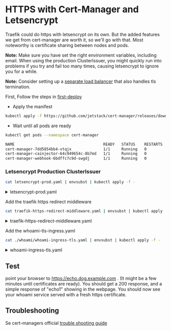 # HTTPS with Cert-Manager and Letsencrypt

Traefik could do https with letsencrypt on its own. But the added features we get from cert-manager are worth it, so we'll go with that. Most noteworthy is certificate sharing between nodes and pods.

**Note:** Make sure you have set the right environment variables, including email. When using the production ClusterIssuer, you might quickly run into problems if you try and fail too many times, causing letsencrypt to ignore you for a while.

**Note:** Consider setting up a [separate load balancer](external-load-balancer.md) that also handles tls termination.

First, Follow the steps in [first-deploy](first-deploy.md)

- Apply the manifest

```bash
kubectl apply -f https://github.com/jetstack/cert-manager/releases/download/v1.8.0/cert-manager.yaml
```

- Wait until all pods are ready

```bash
kubectl get pods --namespace cert-manager
```

```bash
NAME                                       READY   STATUS    RESTARTS   AGE
cert-manager-7dd5854bb4-vtqjx              1/1     Running   0          42s
cert-manager-cainjector-64c949654c-8b7md   1/1     Running   0          42s
cert-manager-webhook-6bdffc7c9d-swgdj      1/1     Running   0          42s
```

### Letsencrypt Production ClusterIssuer

```bash
cat letsencrypt-prod.yaml | envsubst | kubectl apply -f -
```

<details>
<summary>letsencrypt-prod.yaml</summary>
```
--8<-- "./manifests/letsencrypt-prod.yaml"
```
</details>

Add the traefik https redirect middleware

```bash
cat traefik-https-redirect-middleware.yaml | envsubst | kubectl apply -f -
```

<details>
<summary>traefik-https-redirect-middleware.yaml</summary>
```
--8<-- "./manifests/traefik-https-redirect-middleware.yaml"
```
</details>

Add the whoami-tls-ingress.yaml

```bash
cat ./whoami/whoami-ingress-tls.yaml | envsubst | kubectl apply -f -
```

<details>
<summary>whoami-ingress-tls.yaml  </summary>
```
--8<-- "./manifests/whoami/whoami-ingress-tls.yaml"
```
</details>

## Test

point your browser to <a href="https://echo.dog.example.com" target="_blank">https://echo.dog.example.com</a> . (It might be a few minutes until certificates are ready). You should get a 200 response, and a simple response of "echo1" showing in the webpage. You should now see your whoami service served with a fresh https certificate.

## Troubleshooting

Se cert-managers official <a href="https://cert-manager.io/docs/faq/acme/" target="_blank">trouble shooting guide</a>
